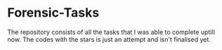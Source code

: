 # Forensic-Tasks
The repository consists of all the tasks that I was able to complete uptill now. The codes with the stars is just an attempt and isn't finalised yet.
